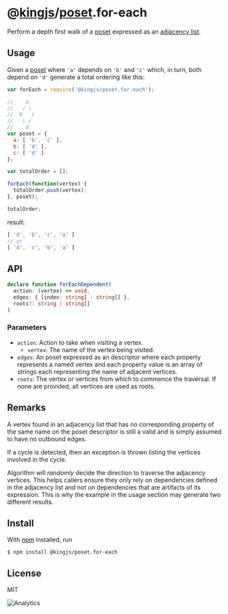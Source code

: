 # @[kingjs](https://www.npmjs.com/package/kingjs)/[poset](https://www.npmjs.com/package/@kingjs/poset).for-each
Perform a depth first walk of a [poset](https://en.wikipedia.org/wiki/Partially_ordered_set) expressed as an [adjacency list](https://en.wikipedia.org/wiki/Adjacency_list).
## Usage
Given a [poset](https://en.wikipedia.org/wiki/Partially_ordered_set) where `'a'` depends on `'b'` and `'c'` which, in turn, both depend on `'d'` generate a total ordering like this:
```js
var forEach = require('@kingjs/poset.for-each');

//    a
//   / \
//  b   c
//   \ /
//    d
var poset = {
  a: [ 'b', 'c' ],
  b: [ 'd' ],
  c: [ 'd' ]
};

var totalOrder = [];

forEach(function(vertex) {
  totalOrder.push(vertex);
}, poset);

totalOrder;
```
result:
```js
[ 'd', 'b', 'c', 'a' ] 
// or
[ 'd', 'c', 'b', 'a' ]
```
## API
```ts
declare function forEachDependent(
  action: (vertex) => void,
  edges: { [index: string] : string[] },
  roots?: string | string[]
)
```
### Parameters
- `action`: Action to take when visiting a vertex.
  - `vertex`: The name of the vertex being visited.
- `edges`: An poset expressed as an descriptor where each property represents a named vertex and each property value is an array of strings each representing the name of adjacent vertices. 
- `roots`: The vertex or vertices from which to commence the traversal. If none are provided, all vertices are used as roots. 
## Remarks
A vertex found in an adjacency list that has no corresponding property of the same name on the poset descriptor is still a valid and is simply assumed to have no outbound edges.

If a cycle is detected, then an exception is thrown listing the vertices involved in the cycle.

Algorithm will _randomly_ decide the direction to traverse the adjacency vertices. This helps callers ensure they only rely on dependencies defined in the adjacency list and not on dependencies  that are artifacts of its expression. This is why the example in the usage section may generate two different results.  
## Install
With [npm](https://npmjs.org/) installed, run
```
$ npm install @kingjs/poset.for-each
```
## License
MIT

![Analytics](https://analytics.kingjs.net/poset/for-each)
